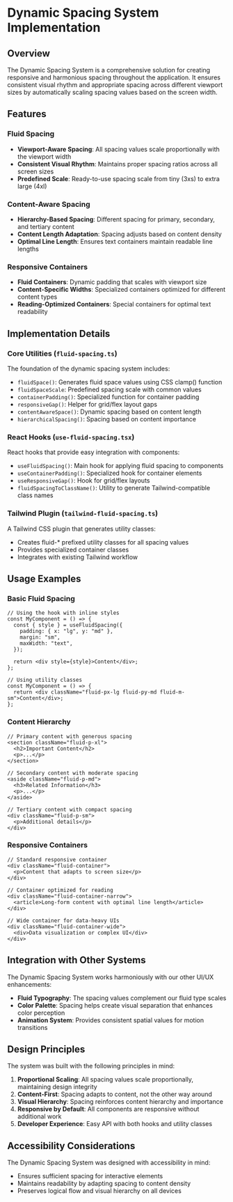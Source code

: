 # Dynamic Spacing System Implementation

## Overview

The Dynamic Spacing System is a comprehensive solution for creating responsive and harmonious spacing throughout the application. It ensures consistent visual rhythm and appropriate spacing across different viewport sizes by automatically scaling spacing values based on the screen width.

## Features

### Fluid Spacing

- **Viewport-Aware Spacing**: All spacing values scale proportionally with the viewport width
- **Consistent Visual Rhythm**: Maintains proper spacing ratios across all screen sizes
- **Predefined Scale**: Ready-to-use spacing scale from tiny (3xs) to extra large (4xl)

### Content-Aware Spacing

- **Hierarchy-Based Spacing**: Different spacing for primary, secondary, and tertiary content
- **Content Length Adaptation**: Spacing adjusts based on content density
- **Optimal Line Length**: Ensures text containers maintain readable line lengths

### Responsive Containers

- **Fluid Containers**: Dynamic padding that scales with viewport size
- **Content-Specific Widths**: Specialized containers optimized for different content types
- **Reading-Optimized Containers**: Special containers for optimal text readability

## Implementation Details

### Core Utilities (`fluid-spacing.ts`)

The foundation of the dynamic spacing system includes:

- `fluidSpace()`: Generates fluid space values using CSS clamp() function
- `fluidSpaceScale`: Predefined spacing scale with common values
- `containerPadding()`: Specialized function for container padding
- `responsiveGap()`: Helper for grid/flex layout gaps
- `contentAwareSpace()`: Dynamic spacing based on content length
- `hierarchicalSpacing()`: Spacing based on content importance

### React Hooks (`use-fluid-spacing.tsx`)

React hooks that provide easy integration with components:

- `useFluidSpacing()`: Main hook for applying fluid spacing to components
- `useContainerPadding()`: Specialized hook for container elements
- `useResponsiveGap()`: Hook for grid/flex layouts
- `fluidSpacingToClassName()`: Utility to generate Tailwind-compatible class names

### Tailwind Plugin (`tailwind-fluid-spacing.ts`)

A Tailwind CSS plugin that generates utility classes:

- Creates fluid-\* prefixed utility classes for all spacing values
- Provides specialized container classes
- Integrates with existing Tailwind workflow

## Usage Examples

### Basic Fluid Spacing

```tsx
// Using the hook with inline styles
const MyComponent = () => {
  const { style } = useFluidSpacing({
    padding: { x: "lg", y: "md" },
    margin: "sm",
    maxWidth: "text",
  });

  return <div style={style}>Content</div>;
};

// Using utility classes
const MyComponent = () => {
  return <div className="fluid-px-lg fluid-py-md fluid-m-sm">Content</div>;
};
```

### Content Hierarchy

```tsx
// Primary content with generous spacing
<section className="fluid-p-xl">
  <h2>Important Content</h2>
  <p>...</p>
</section>

// Secondary content with moderate spacing
<aside className="fluid-p-md">
  <h3>Related Information</h3>
  <p>...</p>
</aside>

// Tertiary content with compact spacing
<div className="fluid-p-sm">
  <p>Additional details</p>
</div>
```

### Responsive Containers

```tsx
// Standard responsive container
<div className="fluid-container">
  <p>Content that adapts to screen size</p>
</div>

// Container optimized for reading
<div className="fluid-container-narrow">
  <article>Long-form content with optimal line length</article>
</div>

// Wide container for data-heavy UIs
<div className="fluid-container-wide">
  <div>Data visualization or complex UI</div>
</div>
```

## Integration with Other Systems

The Dynamic Spacing System works harmoniously with our other UI/UX enhancements:

- **Fluid Typography**: The spacing values complement our fluid type scales
- **Color Palette**: Spacing helps create visual separation that enhances color perception
- **Animation System**: Provides consistent spatial values for motion transitions

## Design Principles

The system was built with the following principles in mind:

1. **Proportional Scaling**: All spacing values scale proportionally, maintaining design integrity
2. **Content-First**: Spacing adapts to content, not the other way around
3. **Visual Hierarchy**: Spacing reinforces content hierarchy and importance
4. **Responsive by Default**: All components are responsive without additional work
5. **Developer Experience**: Easy API with both hooks and utility classes

## Accessibility Considerations

The Dynamic Spacing System was designed with accessibility in mind:

- Ensures sufficient spacing for interactive elements
- Maintains readability by adapting spacing to content density
- Preserves logical flow and visual hierarchy on all devices
